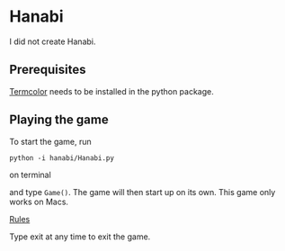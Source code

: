 # Hanabi

I did not create Hanabi. 


## Prerequisites
[Termcolor](https://pypi.python.org/pypi/termcolor) needs to be installed in the python package.

## Playing the game
To start the game, run

`python -i hanabi/Hanabi.py`

on terminal

and type `Game()`. The game will then start up on its own. This game only works on Macs.

[Rules](http://www.gezelschapsspel.info/sites/default/files/bijlages/Hanabi_Rules_Summary.pdf)

Type exit at any time to exit the game.

